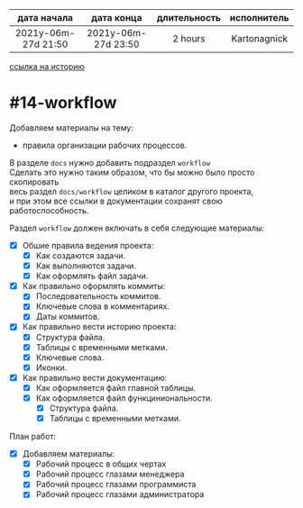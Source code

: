 
| дата начала         |     дата конца      | длительность | исполнитель  |  
|:-------------------:|:-------------------:|:------------:|:------------:|  
| 2021y-06m-27d 21:50 | 2021y-06m-27d 23:50 |   2 hours    | Kartonagnick |  

[ссылка на историю](../history.md/#v003)  

#14-workflow
============
Добавляем материалы на тему:  
  - правила организации рабочих процессов.  

В разделе `docs` нужно добавить подраздел `workflow`  
Сделать это нужно таким образом, что бы можно было просто скопировать  
весь раздел `docs/workflow` целиком в каталог другого проекта,  
и при этом все ссылки в документации сохранят свою работоспособность.  

Раздел `workflow` должен включать в себя следующие материалы:  
  - [x] Обшие правила ведения проекта:  
    - [x] Как создаются задачи.  
    - [x] Как выполняются задачи.  
    - [x] Как оформлять файл задачи.  
  - [x] Как правильно оформлять коммиты:  
    - [x] Последовательность коммитов.  
    - [x] Ключевые слова в комментариях.  
    - [x] Даты коммитов.  
  - [x] Как правильно вести историю проекта:  
    - [x] Структура файла.  
    - [x] Таблицы с временными метками.  
    - [x] Ключевые слова.  
    - [x] Иконки.  
  - [x] Как правильно вести документацию:  
    - [x] Как оформляется файл главной таблицы.  
    - [x] Как оформляется файл функциниональности.  
      - [x] Структура файла.  
      - [x] Таблицы с временными метками.  

План работ:  
  - [x] Добавляем материалы:  
    - [x] Рабочий процесс в общих чертах  
    - [x] Рабочий процесс глазами менеджера  
    - [x] Рабочий процесс глазами программиста  
    - [x] Рабочий процесс глазами администратора  
